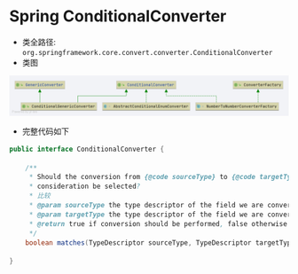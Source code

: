 # Spring ConditionalConverter

- 类全路径: `org.springframework.core.convert.converter.ConditionalConverter`
- 类图

![ConditionalConverter](./images/ConditionalConverter.png)

- 完整代码如下

```java
public interface ConditionalConverter {

	/**
	 * Should the conversion from {@code sourceType} to {@code targetType} currently under
	 * consideration be selected?
	 * 比较
	 * @param sourceType the type descriptor of the field we are converting from
	 * @param targetType the type descriptor of the field we are converting to
	 * @return true if conversion should be performed, false otherwise
	 */
	boolean matches(TypeDescriptor sourceType, TypeDescriptor targetType);

}
```